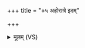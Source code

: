 +++
title = "०५ अहोरात्रे इदम्"

+++
<details><summary>मूलम् (VS)</summary>

अ॑होरा॒त्रे इ॒दं ब्रू॑मः सूर्याचन्द्र॒मसा॑वु॒भा। विश्वा॑नादि॒त्यान्ब्रू॑म॒स्ते नो॑ मुञ्च॒न्त्वंह॑सः ॥
</details>